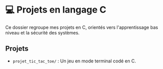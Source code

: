 # 💻 Projets en langage C
Ce dossier regroupe mes projets en C, orientés vers l'apprentissage bas niveau et la sécurité des systèmes.

## Projets
- `projet_tic_tac_toe/` : Un jeu en mode terminal codé en C.
